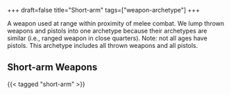 +++
draft=false
title="Short-arm"
tags=["weapon-archetype"]
+++

A weapon used at range within proximity of melee combat. We lump thrown weapons and pistols into one archetype because their archetypes are similar (i.e., ranged weapon in close quarters). Note: not all ages have pistols. This archetype includes all thrown weapons and all pistols.

## Short-arm Weapons

{{< tagged "short-arm" >}}
